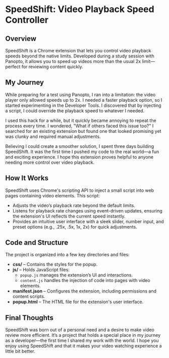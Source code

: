 # SpeedShift: Video Playback Speed Controller

## Overview

SpeedShift is a Chrome extension that lets you control video playback speeds beyond the native limits. Developed during a study session with Panopto, it allows you to speed up videos more than the usual 2x limit—perfect for reviewing content quickly.

## My Journey

While preparing for a test using Panopto, I ran into a limitation: the video player only allowed speeds up to 2x. I needed a faster playback option, so I started experimenting in the Developer Tools. I discovered that by injecting a script, I could override the playback speed to whatever I needed.

I used this hack for a while, but it quickly became annoying to repeat the process every time. I wondered, "What if others faced this issue too?" I searched for an existing extension but found one that looked promising yet was clunky and required manual adjustments.

Believing I could create a smoother solution, I spent three days building SpeedShift. It was the first time I pushed my code to the real world—a fun and exciting experience. I hope this extension proves helpful to anyone needing more control over video playback.

## How It Works

SpeedShift uses Chrome's scripting API to inject a small script into web pages containing video elements. This script:

-   Adjusts the video’s playback rate beyond the default limits.
-   Listens for playback rate changes using event-driven updates, ensuring the extension's UI reflects the current speed instantly.
-   Provides an intuitive user interface with a sleek slider, number input, and preset options (e.g., .25x, .5x, 1x, 2x) for quick adjustments.

## Code and Structure

The project is organized into a few key directories and files:

-   **css/** – Contains the styles for the popup.
-   **js/** – Holds JavaScript files:
    -   `popup.js` manages the extension’s UI and interactions.
    -   `content.js` handles the injection of code into pages with video elements.
-   **manifest.json** – Configures the extension, including permissions and content scripts.
-   **popup.html** – The HTML file for the extension's user interface.

## Final Thoughts

SpeedShift was born out of a personal need and a desire to make video review more efficient. It’s a project that holds a special place in my journey as a developer—the first time I shared my work with the world. I hope you enjoy using SpeedShift and that it makes your video watching experience a little bit better.
